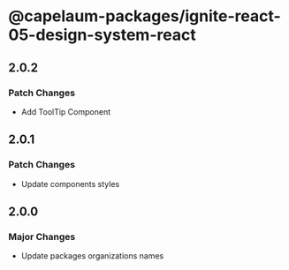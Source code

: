 # @capelaum-packages/ignite-react-05-design-system-react

## 2.0.2

### Patch Changes

- Add ToolTip Component

## 2.0.1

### Patch Changes

- Update components styles

## 2.0.0

### Major Changes

- Update packages organizations names
